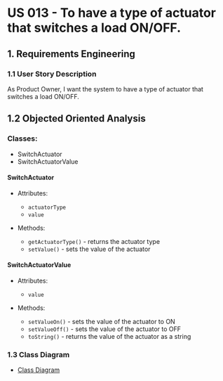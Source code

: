 # US 013 - To have a type of actuator that switches a load ON/OFF.

## 1. Requirements Engineering

### 1.1 User Story Description

As Product Owner, I want the system to have a type of actuator that switches a
load ON/OFF.

## 1.2 Objected Oriented Analysis
### Classes:

- SwitchActuator
- SwitchActuatorValue

#### SwitchActuator

- Attributes:
    - `actuatorType`
    - `value`

- Methods:
    - `getActuatorType()` - returns the actuator type
    - `setValue()` - sets the value of the actuator

#### SwitchActuatorValue

- Attributes:
    - `value`

- Methods:
    - `setValueOn()` - sets the value of the actuator to ON
    - `setValueOff()` - sets the value of the actuator to OFF
    - `toString()` - returns the value of the actuator as a string

### 1.3 Class Diagram
 - [Class Diagram](diagrams/classDiagram.svg)
